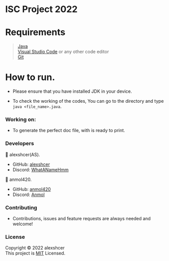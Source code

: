 # ISC Project 2022

<h1>Requirements</h1>

>[Java](https://www.java.com/en/download/) <br>
[Visual Studio Code](https://code.visualstudio.com/) or any other code editor <br>
[Git](https://git-scm.com/downloads)

<h1>How to run.</h1>

- Please ensure that you have installed JDK in your device.

- To check the working of the codes, You can go to the directory and type `java <file_name>.java`.

<h3>Working on:</h3>

- To generate the perfect doc file, with is ready to print.

<h3>Developers</h3>

🔵 alexshcer(AS).
- GitHub: [alexshcer](https://www.github.com/alexshcer)
- Discord: [WhatANameHmm](https://www.discord.com/users/827559876603412591)

🔵 anmol420.
- GitHub: [anmol420](https://www.github.com/anmol420)
- Discord: [Anmol](https://www.discord.com/users/875986400649052191)


<h3>Contributing</h3>

- Contributions, issues and feature requests are always needed and welcome!

<h3>License</h3>

Copyright © 2022 alexshcer<br>
This project is [MIT](https://en.wikipedia.org/wiki/MIT_License) Licensed.
